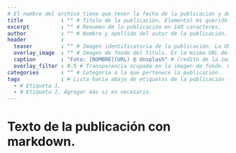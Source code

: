 ```yaml
---
# El nombre del archivo tiene que tener la fecha de la publicación y debe tener la nomenclatura de tipo: "AAAA-MM-DD-titulo-de-la-publicacion.md".
title            : "" # Titulo de la publicación. Elemental mi querido Whatson.
excerpt          : "" # Resumen de la publicación en 140 caracteres.
author           : "" # Nombre y apellido del autor de la publicación. Define el sidebar de la izquierda en la página de la publicaciín. El nombre debe estar registrado en /_data/authors.yml.
header           :
  teaser         : "" # Imagen identificatoria de la publicación. La URL tiene que ser https://bioemprendedor.cl/static/NOMBRE-DEL-ARCHIVO.EXT
  overlay_image  : "" # Imagen de fondo del titulo. Es la misma URL del teaser.
  caption        : "Foto: [NOMBRE](URL) @ Unsplash" # Credito de la imagen ocupada en teaser y overlay_image.
  overlay_filter : 0.5 # Transparencia ocupada en la imagen de fondo. 0.5 generalmente queda bien.
categories       : "" # Categoría a la que pertenece la publicación.
tags             : # Lista hacia abajo de etiquetas de la publicación (Array).
  - # Etiqueta 1.
  - # Etiqueta 2. Agregar más si es necesario.
---
```


# Texto de la publicación con markdown.
